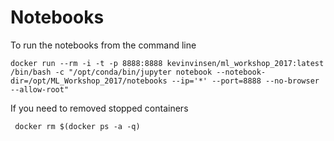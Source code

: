 # Notebooks

To run the notebooks from the command line

`docker run --rm -i -t -p 8888:8888 kevinvinsen/ml_workshop_2017:latest /bin/bash -c "/opt/conda/bin/jupyter notebook --notebook-dir=/opt/ML_Workshop_2017/notebooks --ip='*' --port=8888 --no-browser --allow-root"`  


If you need to removed stopped containers

` docker rm $(docker ps -a -q)`
